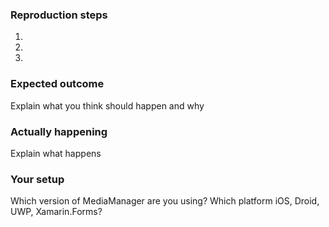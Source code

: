 <!--- To help fix your issue please fill out this template. Adding a sample project would very much help, especially with tricky bugs. -->
<!--- Add as much information as possible -->

### Reproduction steps

1. 

2.

3.


### Expected outcome
Explain what you think should happen and why

### Actually happening
Explain what happens

### Your setup

Which version of MediaManager are you using?
Which platform iOS, Droid, UWP, Xamarin.Forms?
